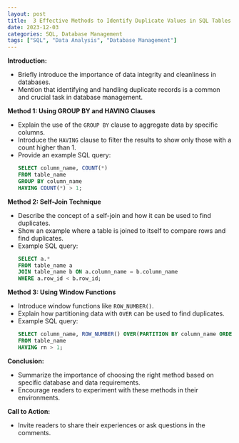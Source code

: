 ```yaml
---
layout: post
title:  3 Effective Methods to Identify Duplicate Values in SQL Tables
date: 2023-12-03
categories: SQL, Database Management
tags: ["SQL", "Data Analysis", "Database Management"]
---
```


**Introduction:**
- Briefly introduce the importance of data integrity and cleanliness in databases.
- Mention that identifying and handling duplicate records is a common and crucial task in database management.

**Method 1: Using GROUP BY and HAVING Clauses**
- Explain the use of the `GROUP BY` clause to aggregate data by specific columns.
- Introduce the `HAVING` clause to filter the results to show only those with a count higher than 1.
- Provide an example SQL query:
  ```sql
  SELECT column_name, COUNT(*)
  FROM table_name
  GROUP BY column_name
  HAVING COUNT(*) > 1;
  ```

**Method 2: Self-Join Technique**
- Describe the concept of a self-join and how it can be used to find duplicates.
- Show an example where a table is joined to itself to compare rows and find duplicates.
- Example SQL query:
  ```sql
  SELECT a.*
  FROM table_name a
  JOIN table_name b ON a.column_name = b.column_name
  WHERE a.row_id < b.row_id;
  ```

**Method 3: Using Window Functions**
- Introduce window functions like `ROW_NUMBER()`.
- Explain how partitioning data with `OVER` can be used to find duplicates.
- Example SQL query:
  ```sql
  SELECT column_name, ROW_NUMBER() OVER(PARTITION BY column_name ORDER BY another_column) as rn
  FROM table_name
  HAVING rn > 1;
  ```

**Conclusion:**
- Summarize the importance of choosing the right method based on specific database and data requirements.
- Encourage readers to experiment with these methods in their environments.

**Call to Action:**
- Invite readers to share their experiences or ask questions in the comments.
